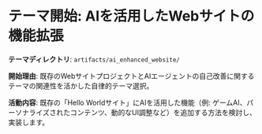 # テーマ開始: AIを活用したWebサイトの機能拡張

**テーマディレクトリ**: `artifacts/ai_enhanced_website/`

**開始理由**: 
既存のWebサイトプロジェクトとAIエージェントの自己改善に関するテーマの関連性を活かした自律的テーマ選択。

**活動内容**: 
既存の「Hello Worldサイト」にAIを活用した機能（例: ゲームAI、パーソナライズされたコンテンツ、動的なUI調整など）を追加する方法を検討し、実装します。
